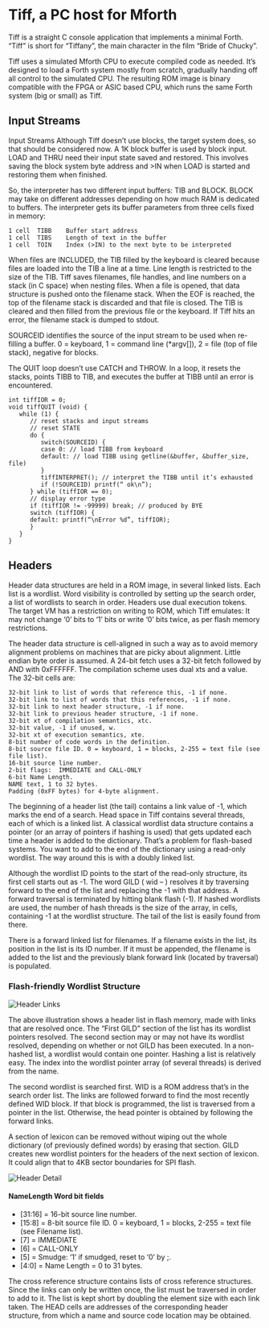 # Tiff, a PC host for Mforth

Tiff is a straight C console application that implements a minimal Forth. “Tiff” is short for “Tiffany”, the main character in the film “Bride of Chucky”.

Tiff uses a simulated Mforth CPU to execute compiled code as needed. It’s designed to load a Forth system mostly from scratch, 
gradually handing off all control to the simulated CPU. The resulting ROM image is binary compatible with the FPGA or ASIC based CPU,
which runs the same Forth system (big or small) as Tiff.

## Input Streams

Input Streams
Although Tiff doesn’t use blocks, the target system does, so that should be considered now. A 1K block buffer is used by block input. LOAD and THRU need their input state saved and restored. This involves saving the block system byte address and >IN when LOAD is started and restoring them when finished.

So, the interpreter has two different input buffers: TIB and BLOCK. BLOCK may take on different addresses depending on how much RAM is dedicated to buffers. The interpreter gets its buffer parameters from three cells fixed in memory:

```
1 cell	TIBB	Buffer start address
1 cell	TIBS	Length of text in the buffer
1 cell	TOIN	Index (>IN) to the next byte to be interpreted
```

When files are INCLUDED, the TIB filled by the keyboard is cleared because files are loaded into the TIB a line at a time. Line length is restricted to the size of the TIB. Tiff saves filenames, file handles, and line numbers on a stack (in C space) when nesting files. When a file is opened, that data structure is pushed onto the filename stack. When the EOF is reached, the top of the filename stack is discarded and that file is closed. The TIB is cleared and then filled from the previous file or the keyboard. If Tiff hits an error, the filename stack is dumped to stdout.

SOURCEID identifies the source of the input stream to be used when re-filling a buffer. 0 = keyboard, 1 = command line (*argv[]), 2 = file (top of file stack), negative for blocks.

The QUIT loop doesn’t use CATCH and THROW. In a loop, it resets the stacks, points TIBB to TIB, and executes the buffer at TIBB until an error is encountered. 

```
int tiffIOR = 0;
void tiffQUIT (void) {
   while (1) {
      // reset stacks and input streams
      // reset STATE
      do {
         switch(SOURCEID) {
         case 0: // load TIBB from keyboard
         default: // load TIBB using getline(&buffer, &buffer_size, file)
         }
         tiffINTERPRET(); // interpret the TIBB until it’s exhausted
         if (!SOURCEID) printf(“ ok\n”);
      } while (tiffIOR == 0);
      // display error type 
      if (tiffIOR != -99999) break; // produced by BYE
      switch (tiffIOR) {
      default: printf(“\nError %d”, tiffIOR);
      }
   } 
}
```

## Headers

Header data structures are held in a ROM image, in several linked lists. Each list is a wordlist. Word visibility is controlled by setting up the search order, a list of wordlists to search in order. Headers use dual execution tokens. The target VM has a restriction on writing to ROM, which Tiff emulates: It may not change ‘0’ bits to ‘1’ bits or write ‘0’ bits twice, as per flash memory restrictions.

The header data structure is cell-aligned in such a way as to avoid memory alignment problems on machines that are picky about alignment. Little endian byte order is assumed. A 24-bit fetch uses a 32-bit fetch followed by AND with 0xFFFFFF. The compilation scheme uses dual xts and a value. The 32-bit cells are:

```
32-bit link to list of words that reference this, -1 if none.
32-bit link to list of words that this references, -1 if none.
32-bit link to next header structure, -1 if none.
32-bit link to previous header structure, -1 if none.
32-bit xt of compilation semantics, xtc.
32-bit value, -1 if unused, w.
32-bit xt of execution semantics, xte.
8-bit number of code words in the definition.
8-bit source file ID. 0 = keyboard, 1 = blocks, 2-255 = text file (see file list).
16-bit source line number.	
2-bit flags:  IMMEDIATE and CALL-ONLY 
6-bit Name Length.
NAME text, 1 to 32 bytes.
Padding (0xFF bytes) for 4-byte alignment.
```

The beginning of a header list (the tail) contains a link value of -1, which marks the end of a search. Head space in Tiff contains several threads, each of which is a linked list. A classical wordlist data structure contains a pointer (or an array of pointers if hashing is used) that gets updated each time a header is added to the dictionary. That’s a problem for flash-based systems. You want to add to the end of the dictionary using a read-only wordlist. The way around this is with a doubly linked list. 

Although the wordlist ID points to the start of the read-only structure, its first cell starts out as -1. The word GILD ( wid – ) resolves it by traversing forward to the end of the list and replacing the -1 with that address. A forward traversal is terminated by hitting blank flash (-1). If hashed wordlists are used, the number of hash threads is the size of the array, in cells, containing -1 at the wordlist structure. The tail of the list is easily found from there.

There is a forward linked list for filenames. If a filename exists in the list, its position in the list is its ID number. If it must be appended, the filename is added to the list and the previously blank forward link (located by traversal) is populated.

### Flash-friendly Wordlist Structure
![Header Links](https://github.com/bradleyeckert/Mforth/new/master/Tiff/doc/header.png "Header Lists in Flash")

The above illustration shows a header list in flash memory, made with links that are resolved once. The “First GILD” section of the list has its wordlist pointers resolved. The second section may or may not have its wordlist resolved, depending on whether or not GILD has been executed. In a non-hashed list, a wordlist would contain one pointer. Hashing a list is relatively easy. The index into the wordlist pointer array (of several threads) is derived from the name.

The second wordlist is searched first. WID is a ROM address that’s in the search order list. The links are followed forward to find the most recently defined WID block. If that block is programmed, the list is traversed from a pointer in the list. Otherwise, the head pointer is obtained by following the forward links.

A section of lexicon can be removed without wiping out the whole dictionary (of previously defined words) by erasing that section. GILD creates new wordlist pointers for the headers of the next section of lexicon. It could align that to 4KB sector boundaries for SPI flash.

![Header Detail](https://github.com/bradleyeckert/Mforth/new/master/Tiff/doc/headstruct.png "Header Detail")

#### NameLength Word bit fields
- [31:16] = 16-bit source line number.
- [15:8] = 8-bit source file ID. 0 = keyboard, 1 = blocks, 2-255 = text file (see Filename list).
- [7] = IMMEDIATE
- [6] = CALL-ONLY
- [5] = Smudge: ‘1’ if smudged, reset to ‘0’ by ;.
- [4:0] = Name Length = 0 to 31 bytes.

The cross reference structure contains lists of cross reference structures. Since the links can only be written once, the list must be traversed in order to add to it. The list is kept short by doubling the element size with each link taken. The HEAD cells are addresses of the corresponding header structure, from which a name and source code location may be obtained.




